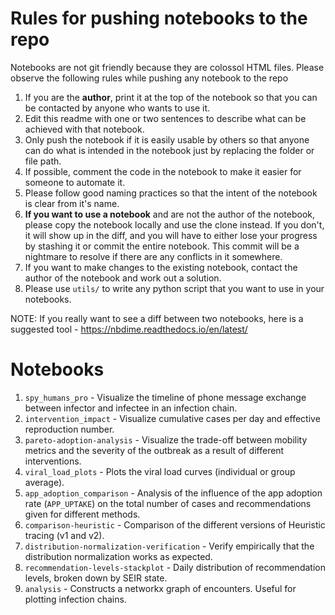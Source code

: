# Rules for pushing notebooks to the repo

Notebooks are not git friendly because they are colossol HTML files. Please observe the following rules while pushing any notebook to the repo
1. If you are the **author**, print it at the top of the notebook so that you can be contacted by anyone who wants to use it.
2. Edit this readme with one or two sentences to describe what can be achieved with that notebook.
3. Only push the notebook if it is easily usable by others so that anyone can do what is intended in the notebook just by replacing the folder or file path.
4. If possible, comment the code in the notebook to make it easier for someone to automate it.
5. Please follow good naming practices so that the intent of the notebook is clear from it's name.
6. **If you want to use a notebook** and are not the author of the notebook, please copy the notebook locally and use the clone instead. If you don't, it will show up in the diff, and you will have to either lose your progress by stashing it or commit the entire notebook. This commit will be a nightmare to resolve if there are any conflicts in it somewhere.
7. If you want to make changes to the existing notebook, contact the author of the notebook and work out a solution.
8. Please use `utils/` to write any python script that you want to use in your notebooks.

NOTE: If you really want to see a diff between two notebooks, here is a suggested tool - https://nbdime.readthedocs.io/en/latest/

# Notebooks
1. `spy_humans_pro` - Visualize the timeline of phone message exchange between infector and infectee in an infection chain.
2. `intervention_impact` - Visualize cumulative cases per day and effective reproduction number.
3. `pareto-adoption-analysis` - Visualize the trade-off between mobility metrics and the severity of the outbreak as a result of different interventions.
4. `viral_load_plots` - Plots the viral load curves (individual or group average).
5. `app_adoption_comparison` - Analysis of the influence of the app adoption rate (`APP_UPTAKE`) on the total number of cases and recommendations given for different methods.
6. `comparison-heuristic` - Comparison of the different versions of Heuristic tracing (v1 and v2).
7. `distribution-normalization-verification` - Verify empirically that the distribution normalization works as expected.
8. `recommendation-levels-stackplot` - Daily distribution of recommendation levels, broken down by SEIR state.
9. `analysis` - Constructs a networkx graph of encounters. Useful for plotting infection chains. 